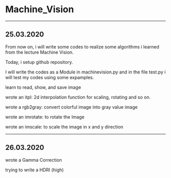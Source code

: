 # Machine_Vision
---------------------------------------------------------------
## 25.03.2020
From now on, i will write some codes to realize some algorithms i learned from the lecture Machine Vision.  

Today, i setup github repository.  

I will write the codes as a Module in machinevision.py and in the file test.py i will test my codes using some expamples.  

learn to read, show, and save image  

wrote an itpl: 2d interpolation function for scaling, rotating and so on.  

wrote a rgb2gray: convert colorful image into gray value image  

wrote an imrotate: to rotate the Image  

wrote an imscale: to scale the image in x and y direction  

---------------------------------------------------------------
## 26.03.2020
wrote a Gamma Correction  

trying to write a HDRI (high)  
